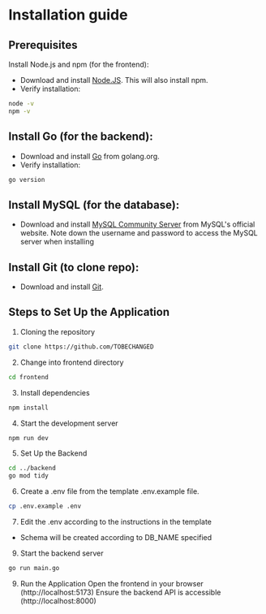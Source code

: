 # Installation guide
## Prerequisites
Install Node.js and npm (for the frontend):
- Download and install [Node.JS](https://nodejs.org/en). This will also install npm.
- Verify installation:
```bash
node -v
npm -v
```

## Install Go (for the backend):
- Download and install [Go](https://go.dev/) from golang.org.
- Verify installation:
```bash
go version
```

## Install MySQL (for the database):
- Download and install [MySQL Community Server](https://dev.mysql.com/downloads/) from MySQL's official website.
Note down the username and password to access the MySQL server when installing

## Install Git (to clone repo):
- Download and install [Git](https://git-scm.com/downloads).

## Steps to Set Up the Application
1. Cloning the repository
```bash
git clone https://github.com/TOBECHANGED
```
2. Change into frontend directory
```bash
cd frontend
```
3. Install dependencies
```bash
npm install
```
4. Start the development server
```bash
npm run dev
```
5. Set Up the Backend
```bash
cd ../backend
go mod tidy
```
6. Create a .env file from the template .env.example file.
```bash
cp .env.example .env
```
7. Edit the .env according to the instructions in the template
  - Schema will be created according to DB_NAME specified
9. Start the backend server
```bash
go run main.go
```
9. Run the Application
Open the frontend in your browser (http://localhost:5173)
Ensure the backend API is accessible (http://localhost:8000)
